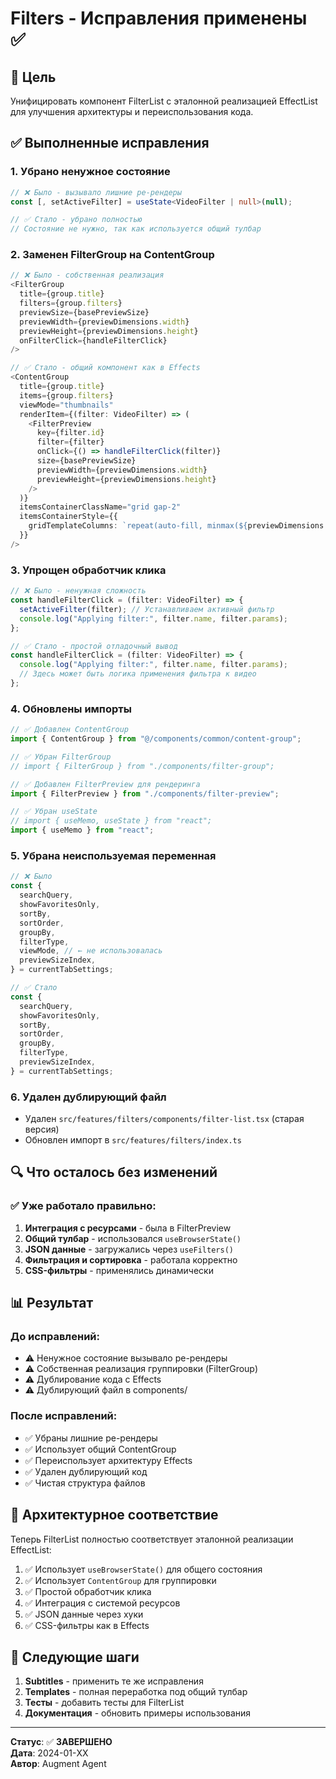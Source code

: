 # Filters - Исправления применены ✅

## 🎯 Цель
Унифицировать компонент FilterList с эталонной реализацией EffectList для улучшения архитектуры и переиспользования кода.

## ✅ Выполненные исправления

### 1. Убрано ненужное состояние
```typescript
// ❌ Было - вызывало лишние ре-рендеры
const [, setActiveFilter] = useState<VideoFilter | null>(null);

// ✅ Стало - убрано полностью
// Состояние не нужно, так как используется общий тулбар
```

### 2. Заменен FilterGroup на ContentGroup
```typescript
// ❌ Было - собственная реализация
<FilterGroup
  title={group.title}
  filters={group.filters}
  previewSize={basePreviewSize}
  previewWidth={previewDimensions.width}
  previewHeight={previewDimensions.height}
  onFilterClick={handleFilterClick}
/>

// ✅ Стало - общий компонент как в Effects
<ContentGroup
  title={group.title}
  items={group.filters}
  viewMode="thumbnails"
  renderItem={(filter: VideoFilter) => (
    <FilterPreview
      key={filter.id}
      filter={filter}
      onClick={() => handleFilterClick(filter)}
      size={basePreviewSize}
      previewWidth={previewDimensions.width}
      previewHeight={previewDimensions.height}
    />
  )}
  itemsContainerClassName="grid gap-2"
  itemsContainerStyle={{
    gridTemplateColumns: `repeat(auto-fill, minmax(${previewDimensions.width}px, 1fr))`,
  }}
/>
```

### 3. Упрощен обработчик клика
```typescript
// ❌ Было - ненужная сложность
const handleFilterClick = (filter: VideoFilter) => {
  setActiveFilter(filter); // Устанавливаем активный фильтр
  console.log("Applying filter:", filter.name, filter.params);
};

// ✅ Стало - простой отладочный вывод
const handleFilterClick = (filter: VideoFilter) => {
  console.log("Applying filter:", filter.name, filter.params);
  // Здесь может быть логика применения фильтра к видео
};
```

### 4. Обновлены импорты
```typescript
// ✅ Добавлен ContentGroup
import { ContentGroup } from "@/components/common/content-group";

// ✅ Убран FilterGroup
// import { FilterGroup } from "./components/filter-group";

// ✅ Добавлен FilterPreview для рендеринга
import { FilterPreview } from "./components/filter-preview";

// ✅ Убран useState
// import { useMemo, useState } from "react";
import { useMemo } from "react";
```

### 5. Убрана неиспользуемая переменная
```typescript
// ❌ Было
const {
  searchQuery,
  showFavoritesOnly,
  sortBy,
  sortOrder,
  groupBy,
  filterType,
  viewMode, // ← не использовалась
  previewSizeIndex,
} = currentTabSettings;

// ✅ Стало
const {
  searchQuery,
  showFavoritesOnly,
  sortBy,
  sortOrder,
  groupBy,
  filterType,
  previewSizeIndex,
} = currentTabSettings;
```

### 6. Удален дублирующий файл
- Удален `src/features/filters/components/filter-list.tsx` (старая версия)
- Обновлен импорт в `src/features/filters/index.ts`

## 🔍 Что осталось без изменений

### ✅ Уже работало правильно:
1. **Интеграция с ресурсами** - была в FilterPreview
2. **Общий тулбар** - использовался `useBrowserState()`
3. **JSON данные** - загружались через `useFilters()`
4. **Фильтрация и сортировка** - работала корректно
5. **CSS-фильтры** - применялись динамически

## 📊 Результат

### До исправлений:
- ⚠️ Ненужное состояние вызывало ре-рендеры
- ⚠️ Собственная реализация группировки (FilterGroup)
- ⚠️ Дублирование кода с Effects
- ⚠️ Дублирующий файл в components/

### После исправлений:
- ✅ Убраны лишние ре-рендеры
- ✅ Использует общий ContentGroup
- ✅ Переиспользует архитектуру Effects
- ✅ Удален дублирующий код
- ✅ Чистая структура файлов

## 🎯 Архитектурное соответствие

Теперь FilterList полностью соответствует эталонной реализации EffectList:

1. ✅ Использует `useBrowserState()` для общего состояния
2. ✅ Использует `ContentGroup` для группировки
3. ✅ Простой обработчик клика
4. ✅ Интеграция с системой ресурсов
5. ✅ JSON данные через хуки
6. ✅ CSS-фильтры как в Effects

## 🚀 Следующие шаги

1. **Subtitles** - применить те же исправления
2. **Templates** - полная переработка под общий тулбар
3. **Тесты** - добавить тесты для FilterList
4. **Документация** - обновить примеры использования

---

**Статус**: ✅ **ЗАВЕРШЕНО**  
**Дата**: 2024-01-XX  
**Автор**: Augment Agent
